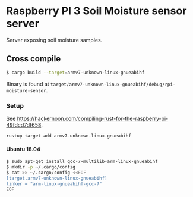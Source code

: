 # Raspberry PI 3 Soil Moisture sensor server

Server exposing soil moisture samples.

## Cross compile

```sh
$ cargo build --target=armv7-unknown-linux-gnueabihf
```

Binary is found at `target/armv7-unknown-linux-gnueabihf/debug/rpi-moisture-sensor`.

### Setup
See https://hackernoon.com/compiling-rust-for-the-raspberry-pi-49fdcd7df658.

```
rustup target add armv7-unknown-linux-gnueabihf
```

#### Ubuntu 18.04

```sh
$ sudo apt-get install gcc-7-multilib-arm-linux-gnueabihf
$ mkdir -p ~/.cargo/config
$ cat >> ~/.cargo/config <<EOF
[target.armv7-unknown-linux-gnueabihf]
linker = "arm-linux-gnueabihf-gcc-7"
EOF

```

